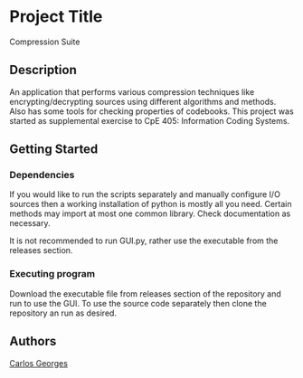# Project Title

Compression Suite

## Description
An application that performs various compression techniques like encrypting/decrypting sources using different algorithms and methods. Also has some tools for checking properties of codebooks. This project was started as supplemental exercise to CpE 405: Information Coding Systems.


## Getting Started

### Dependencies

If you would like to run the scripts separately and manually configure I/O sources then a working installation of python is mostly all you need. Certain methods may import at most one common library. Check documentation as necessary.

It is not recommended to run GUI.py, rather use the executable from the releases section.


### Executing program



Download the executable file from releases section of the repository and run to use the GUI. To use the source code separately then clone the repository an run as desired.


## Authors



[Carlos Georges](https://carlosgeorges.com)
